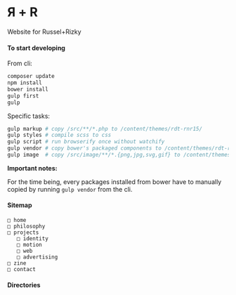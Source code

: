 # Я + R #

Website for Russel+Rizky

#### To start developing ####

From cli:

``` bash
composer update
npm install
bower install
gulp first
gulp

```

Specific tasks:

``` bash
gulp markup # copy /src/**/*.php to /content/themes/rdt-rnr15/
gulp styles # compile scss to css
gulp script # run browserify once without watchify
gulp vendor # copy bower's packaged components to /content/themes/rdt-rnr15/script/vendor/
gulp image  # copy /src/image/**/*.{png,jpg,svg,gif} to /content/themes/rdt-rnr15/uploads/images

```


**Important notes:**

For the time being, every packages installed from bower have to manually copied by running `gulp vendor` from the cli.


#### Sitemap ####

```
□ home
□ philosophy
□ projects
   □ identity
   □ motion
   □ web
   □ advertising
□ zine
□ contact

```

#### Directories ####

